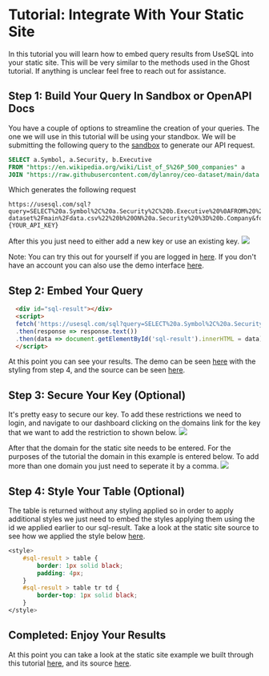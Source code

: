 # Tutorial: Integrate With Your Static Site
In this tutorial you will learn how to embed query results from UseSQL into your static site. This will be very similar to the methods used in the Ghost tutorial. If anything is unclear feel free to reach out for assistance.

## Step 1: Build Your Query In Sandbox or OpenAPI Docs
You have a couple of options to streamline the creation of your queries. The one we will use in this tutorial will be using your standbox. We will be submitting the following query to the [sandbox](https://www.usesql.com/sandbox) to generate our API request.
```sql
SELECT a.Symbol, a.Security, b.Executive 
FROM "https://en.wikipedia.org/wiki/List_of_S%26P_500_companies" a 
JOIN "https://raw.githubusercontent.com/dylanroy/ceo-dataset/main/data.csv" b ON a.Security = b.Company
```
Which generates the following request
```
https://usesql.com/sql?query=SELECT%20a.Symbol%2C%20a.Security%2C%20b.Executive%20%0AFROM%20%22https%3A%2F%2Fen.wikipedia.org%2Fwiki%2FList_of_S%2526P_500_companies%22%20a%20%0AJOIN%20%22https%3A%2F%2Fraw.githubusercontent.com%2Fdylanroy%2Fceo-dataset%2Fmain%2Fdata.csv%22%20b%20ON%20a.Security%20%3D%20b.Company&format=html&key={YOUR_API_KEY}
```

After this you just need to either add a new key or use an existing key.
![](https://usesql.github.io/tutorials/docs/images/add-or-use-key.png)

Note: You can try this out for yourself if you are logged in [here](https://www.usesql.com/sandbox?query=SELECT%20a.Symbol%2C%20a.Security%2C%20b.Executive%20%0AFROM%20%22https%3A%2F%2Fen.wikipedia.org%2Fwiki%2FList_of_S%2526P_500_companies%22%20a%20%0AJOIN%20%22https%3A%2F%2Fraw.githubusercontent.com%2Fdylanroy%2Fceo-dataset%2Fmain%2Fdata.csv%22%20b%20ON%20a.Security%20%3D%20b.Company). If you don't have an account you can also use the demo interface [here](https://www.usesql.com/demo?query=SELECT%20a.Symbol%2C%20a.Security%2C%20b.Executive%20%0AFROM%20%22https%3A%2F%2Fen.wikipedia.org%2Fwiki%2FList_of_S%2526P_500_companies%22%20a%20%0AJOIN%20%22https%3A%2F%2Fraw.githubusercontent.com%2Fdylanroy%2Fceo-dataset%2Fmain%2Fdata.csv%22%20b%20ON%20a.Security%20%3D%20b.Company).

## Step 2: Embed Your Query
```html
  <div id="sql-result"></div>
  <script>
  fetch('https://usesql.com/sql?query=SELECT%20a.Symbol%2C%20a.Security%2C%20b.Executive%20%0AFROM%20%22https%3A%2F%2Fen.wikipedia.org%2Fwiki%2FList_of_S%2526P_500_companies%22%20a%20%0AJOIN%20%22https%3A%2F%2Fraw.githubusercontent.com%2Fdylanroy%2Fceo-dataset%2Fmain%2Fdata.csv%22%20b%20ON%20a.Security%20%3D%20b.Company&format=html&key={YOUR_API_KEY}')
  .then(response => response.text())
  .then(data => document.getElementById('sql-result').innerHTML = data);
  </script>
  ```
At this point you can see your results. The demo can be seen [here](https://usesql.github.io/tutorials/static-sites/) with the styling from step 4, and the source can be seen <a href="https://github.com/usesql/tutorials/blob/main/static-sites/index.html#L17-L22" target="_blank">here</a>.

## Step 3: Secure Your Key (Optional)
It's pretty easy to secure our key. To add these restrictions we need to login, and navigate to our dashboard clicking on the domains link for the key that we want to add the restriction to shown below.
![](https://usesql.github.io/tutorials/docs/images/restrict-domains-1.png)

After that the domain for the static site needs to be entered. For the purposes of the tutorial the domain in this example is entered below. To add more than one domain you just need to seperate it by a comma.
![](https://usesql.github.io/tutorials/docs/images/restrict-domains-2.png)

## Step 4: Style Your Table (Optional)
The table is returned without any styling applied so in order to apply additional styles we just need to embed the styles applying them using the id we applied earlier to our sql-result. Take a look at the static site source to see how we applied the style below <a href="https://github.com/usesql/tutorials/blob/main/static-sites/index.html#L6-L14" target="_blank">here</a>.
```css
<style>
    #sql-result > table {
        border: 1px solid black;
        padding: 4px;
    }
    #sql-result > table tr td {
        border-top: 1px solid black;
    }
</style>
```

## Completed: Enjoy Your Results
At this point you can take a look at the static site example we built through this tutorial [here](https://usesql.github.io/tutorials/static-sites/), and its source <a href="https://github.com/usesql/tutorials/blob/main/static-sites/index.html" target="_blank">here</a>.